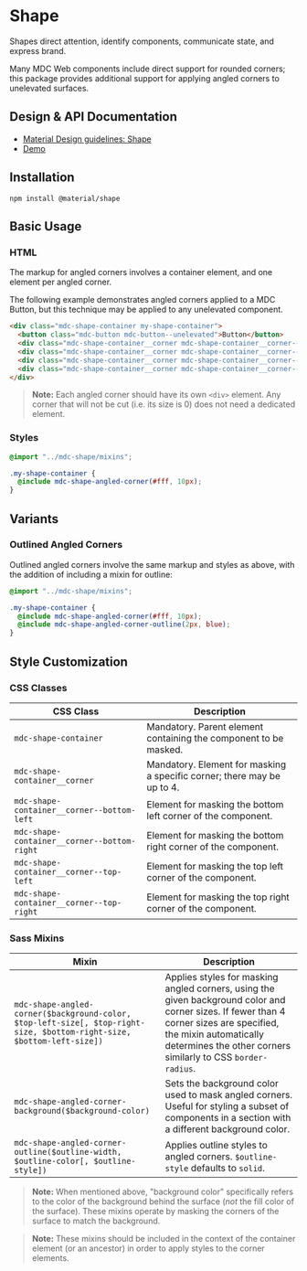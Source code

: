 <!--docs:
title: "Shape"
layout: detail
section: components
excerpt: "Shapes direct attention, identify components, communicate state, and express brand."
path: /catalog/shape/
-->

# Shape
<!--<div class="article__asset">
  <a class="article__asset-link"
     href="https://material-components.github.io/material-components-web-catalog/#/component/shape">
    <img src="{{ site.rootpath }}/images/mdc_web_screenshots/shape.png" width="159" alt="Shape screenshot">
  </a>
</div>-->

Shapes direct attention, identify components, communicate state, and express brand.

Many MDC Web components include direct support for rounded corners; this package provides additional support for
applying angled corners to unelevated surfaces.

## Design & API Documentation

<ul class="icon-list">
  <li class="icon-list-item icon-list-item--spec">
    <a href="https://material.io/go/design-shape">Material Design guidelines: Shape</a>
  </li>
  <li class="icon-list-item icon-list-item--link">
    <a href="https://material-components.github.io/material-components-web-catalog/#/component/shape">Demo</a>
  </li>
</ul>

## Installation

```
npm install @material/shape
```

## Basic Usage

### HTML

The markup for angled corners involves a container element, and one element per angled corner.

The following example demonstrates angled corners applied to a MDC Button, but this technique may be applied to any
unelevated component.

```html
<div class="mdc-shape-container my-shape-container">
  <button class="mdc-button mdc-button--unelevated">Button</button>
  <div class="mdc-shape-container__corner mdc-shape-container__corner--top-left"></div>
  <div class="mdc-shape-container__corner mdc-shape-container__corner--top-right"></div>
  <div class="mdc-shape-container__corner mdc-shape-container__corner--bottom-right"></div>
  <div class="mdc-shape-container__corner mdc-shape-container__corner--bottom-left"></div>
</div>
```

> **Note:** Each angled corner should have its own `<div>` element. Any corner that will not be cut (i.e. its size is 0)
> does not need a dedicated element.

### Styles

```scss
@import "../mdc-shape/mixins";

.my-shape-container {
  @include mdc-shape-angled-corner(#fff, 10px);
}
```

## Variants

### Outlined Angled Corners

Outlined angled corners involve the same markup and styles as above, with the addition of including a mixin for outline:

```scss
@import "../mdc-shape/mixins";

.my-shape-container {
  @include mdc-shape-angled-corner(#fff, 10px);
  @include mdc-shape-angled-corner-outline(2px, blue);
}
```

## Style Customization

### CSS Classes

CSS Class | Description
--- | ---
`mdc-shape-container` | Mandatory. Parent element containing the component to be masked.
`mdc-shape-container__corner` | Mandatory. Element for masking a specific corner; there may be up to 4.
`mdc-shape-container__corner--bottom-left` | Element for masking the bottom left corner of the component.
`mdc-shape-container__corner--bottom-right` | Element for masking the bottom right corner of the component.
`mdc-shape-container__corner--top-left` | Element for masking the top left corner of the component.
`mdc-shape-container__corner--top-right` | Element for masking the top right corner of the component.

### Sass Mixins

Mixin | Description
--- | ---
`mdc-shape-angled-corner($background-color, $top-left-size[, $top-right-size, $bottom-right-size, $bottom-left-size])` | Applies styles for masking angled corners, using the given background color and corner sizes. If fewer than 4 corner sizes are specified, the mixin automatically determines the other corners similarly to CSS `border-radius`.
`mdc-shape-angled-corner-background($background-color)` | Sets the background color used to mask angled corners. Useful for styling a subset of components in a section with a different background color.
`mdc-shape-angled-corner-outline($outline-width, $outline-color[, $outline-style])` | Applies outline styles to angled corners. `$outline-style` defaults to `solid`.

> **Note:** When mentioned above, "background color" specifically refers to the color of the background behind the surface (_not_ the fill color of the surface). These mixins operate by masking the corners of the surface to match the background.

> **Note:** These mixins should be included in the context of the container element (or an ancestor) in order to apply styles to the corner elements.
